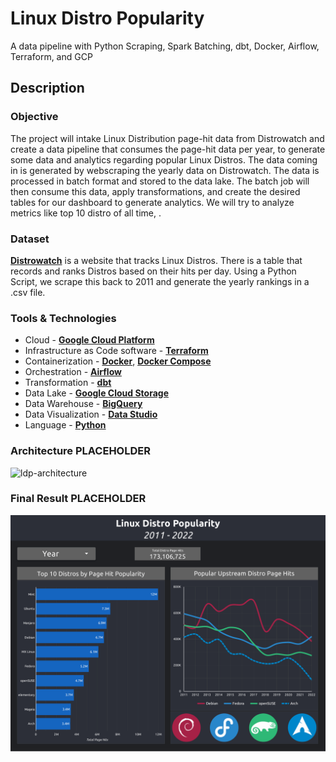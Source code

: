 # Linux Distro Popularity

A data pipeline with Python Scraping, Spark Batching, dbt, Docker, Airflow, Terraform, and GCP

## Description

### Objective

The project will intake Linux Distribution page-hit data from Distrowatch and create a data pipeline that consumes the page-hit data per year, to generate some data and analytics regarding popular Linux Distros. The data coming in is generated by webscraping the yearly data on Distrowatch. The data is processed in batch format and stored to the data lake. The batch job will then consume this data, apply transformations, and create the desired tables for our dashboard to generate analytics. We will try to analyze metrics like top 10 distro of all time, .

### Dataset

[**Distrowatch**](https://distrowatch.com/) is a website that tracks Linux Distros. There is a table that records and ranks Distros based on their hits per day. Using a Python Script, we scrape this back to 2011 and generate the yearly rankings in a .csv file.

### Tools & Technologies

- Cloud - [**Google Cloud Platform**](https://cloud.google.com)
- Infrastructure as Code software - [**Terraform**](https://www.terraform.io)
- Containerization - [**Docker**](https://www.docker.com), [**Docker Compose**](https://docs.docker.com/compose/)
- Orchestration - [**Airflow**](https://airflow.apache.org)
- Transformation - [**dbt**](https://www.getdbt.com)
- Data Lake - [**Google Cloud Storage**](https://cloud.google.com/storage)
- Data Warehouse - [**BigQuery**](https://cloud.google.com/bigquery)
- Data Visualization - [**Data Studio**](https://datastudio.google.com/overview)
- Language - [**Python**](https://www.python.org)

### Architecture ******PLACEHOLDER******

![ldp-architecture](images/Streamify-Architecture.jpg)

### Final Result ******PLACEHOLDER******

![dashboard](images/dashboard.png)

